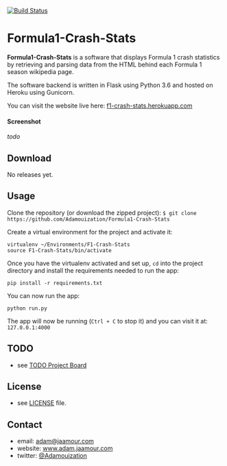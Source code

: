 
[![Build Status](https://travis-ci.org/Adamouization/Formula1-Crash-Stats.svg?branch=master)](https://travis-ci.org/Adamouization/Formula1-Crash-Stats)

Formula1-Crash-Stats
====================

**Formula1-Crash-Stats** is a software that displays Formula 1 crash statistics by retrieving and parsing data from the HTML  behind each Formula 1 season wikipedia page.

The software backend is written in Flask using Python 3.6 and hosted on Heroku using Gunicorn.

You can visit the website live here: [f1-crash-stats.herokuapp.com](https://f1-crash-stats.herokuapp.com/)

#### Screenshot

*todo*

## Download

No releases yet.

## Usage
Clone the repository (or download the zipped project):
`$ git clone https://github.com/Adamouization/Formula1-Crash-Stats`

Create a virtual environment for the project and activate it:

```
virtualenv ~/Environments/F1-Crash-Stats
source F1-Crash-Stats/bin/activate
```

Once you have the virtualenv activated and set up, `cd` into the project directory and install the requirements needed to run the app:

```
pip install -r requirements.txt
```

You can now run the app:
```
python run.py
```

The app will now be running (`Ctrl + C` to stop it) and you can visit it at: `127.0.0.1:4000`

## TODO
* see [TODO Project Board](https://github.com/Adamouization/Formula1-Crash-Stats/projects/1)

## License 
* see [LICENSE](https://github.com/Adamouization/Formula1-Crash-Stats/blob/master/LICENSE) file.

## Contact
* email: adam@jaamour.com
* website: www.adam.jaamour.com
* twitter: [@Adamouization](https://twitter.com/Adamouization)
